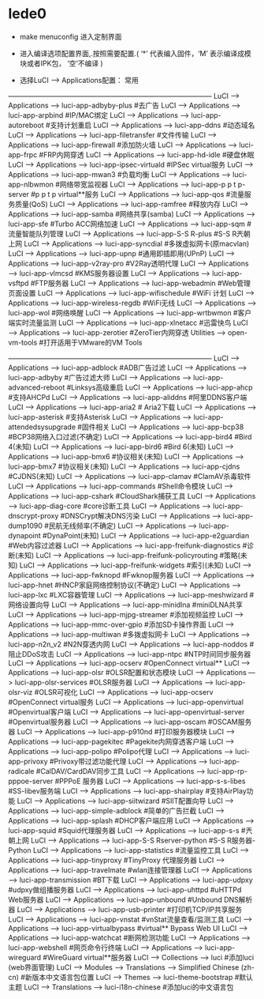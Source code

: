 # lede0


- make menuconfig 进入定制界面
- 进入编译选项配置界面,.按照需要配置.( ‘*’ 代表编入固件，‘M’ 表示编译成模块或者IPK包， ‘空’不编译 )

- 选择LuCI –> Applications配置： 常用

—————————————————————————————–
LuCI —> Applications —> luci-app-adbyby-plus #去广告
LuCI —> Applications —> luci-app-arpbind #IP/MAC绑定
LuCI —> Applications —> luci-app-autoreboot #支持计划重启
LuCI —> Applications —> luci-app-ddns #动态域名
LuCI —> Applications —> luci-app-filetransfer #文件传输
LuCI —> Applications —> luci-app-firewall #添加防火墙
LuCI —> Applications —> luci-app-frpc #FRP内网穿透
LuCI —> Applications —> luci-app-hd-idle #硬盘休眠
LuCI —> Applications —> luci-app-ipsec-virtuald #IPSec virtual服务
LuCI —> Applications —> luci-app-mwan3 #负载均衡
LuCI —> Applications —> luci-app-nlbwmon #网络带宽监视器
LuCI —> Applications —> luci-app-p p t p-server #p p t p virtual**服务
LuCI —> Applications —> luci-app-qos #流量服务质量(QoS)
LuCI —> Applications —> luci-app-ramfree #释放内存
LuCI —> Applications —> luci-app-samba #网络共享(samba)
LuCI —> Applications —> luci-app-sfe #Turbo ACC网络加速
LuCI —> Applications —> luci-app-sqm #流量智能队列管理
LuCI —> Applications —> luci-app-S-S R-plus #S-S R兲朝上网
LuCI —> Applications —> luci-app-syncdial #多拨虚拟网卡(原macvlan)
LuCI —> Applications —> luci-app-upnp #通用即插即用(UPnP)
LuCI —> Applications —> luci-app-v2ray-pro #V2Ray透明代理
LuCI —> Applications —> luci-app-vlmcsd #KMS服务器设置
LuCI —> Applications —> luci-app-vsftpd #FTP服务器
LuCI —> Applications —> luci-app-webadmin #Web管理页面设置
LuCI —> Applications —> luci-app-wifischedule #WiFi 计划
LuCI —> Applications —> luci-app-wireless-regdb #WiFi无线
LuCI —> Applications —> luci-app-wol #网络唤醒
LuCI —> Applications —> luci-app-wrtbwmon #客户端实时流量监测
LuCI —> Applications —> luci-app-xlnetacc #迅雷快鸟
LuCI —> Applications —> luci-app-zerotier #ZeroTier内网穿透
Utilities —> open-vm-tools #打开适用于VMware的VM Tools

—————————————————————————————–
LuCI —> Applications —> luci-app-adblock #ADB广告过滤
LuCI —> Applications —> luci-app-adbyby #广告过滤大师
LuCI —> Applications —> luci-app-advanced-reboot #Linksys高级重启
LuCI —> Applications —> luci-app-ahcp #支持AHCPd
LuCI —> Applications —> luci-app-aliddns #阿里DDNS客户端
LuCI —> Applications —> luci-app-aria2 # Aria2下载
LuCI —> Applications —> luci-app-asterisk #支持Asterisk
LuCI —> Applications —> luci-app-attendedsysupgrade #固件相关
LuCI —> Applications —> luci-app-bcp38 #BCP38网络入口过滤(不确定)
LuCI —> Applications —> luci-app-bird4 #Bird 4(未知)
LuCI —> Applications —> luci-app-bird6 #Bird 6(未知)
LuCI —> Applications —> luci-app-bmx6 #协议相关(未知)
LuCI —> Applications —> luci-app-bmx7 #协议相关(未知)
LuCI —> Applications —> luci-app-cjdns #CJDNS(未知)
LuCI —> Applications —> luci-app-clamav #ClamAV杀毒软件
LuCI —> Applications —> luci-app-commands #Shell命令模块
LuCI —> Applications —> luci-app-cshark #CloudShark捕获工具
LuCI —> Applications —> luci-app-diag-core #core诊断工具
LuCI —> Applications —> luci-app-dnscrypt-proxy #DNSCrypt解决DNS污染
LuCI —> Applications —> luci-app-dump1090 #民航无线频率(不确定)
LuCI —> Applications —> luci-app-dynapoint #DynaPoint(未知)
LuCI —> Applications —> luci-app-e2guardian #Web内容过滤器
LuCI —> Applications —> luci-app-freifunk-diagnostics #诊断(未知)
LuCI —> Applications —> luci-app-freifunk-policyrouting #策略(未知)
LuCI —> Applications —> luci-app-freifunk-widgets #索引(未知)
LuCI —> Applications —> luci-app-fwknopd #Fwknop服务器
LuCI —> Applications —> luci-app-hnet #HNCP家庭网络控制协议(不确定)
LuCI —> Applications —> luci-app-lxc #LXC容器管理
LuCI —> Applications —> luci-app-meshwizard #网络设置向导
LuCI —> Applications —> luci-app-minidlna #miniDLNA共享
LuCI —> Applications —> luci-app-mjpg-streamer #添加视频监控
LuCI —> Applications —> luci-app-mmc-over-gpio #添加SD卡操作界面
LuCI —> Applications —> luci-app-multiwan #多拨虚拟网卡
LuCI —> Applications —> luci-app-n2n_v2 #N2N穿透内网
LuCI —> Applications —> luci-app-noddos #阻止DDoS攻击
LuCI —> Applications —> luci-app-ntpc #NTP时间同步服务器
LuCI —> Applications —> luci-app-ocserv #OpenConnect virtual**
LuCI —> Applications —> luci-app-olsr #OLSR配置和状态模块
LuCI —> Applications —> luci-app-olsr-services #OLSR服务器
LuCI —> Applications —> luci-app-olsr-viz #OLSR可视化
LuCI —> Applications —> luci-app-ocserv #OpenConnect virtual服务
LuCI —> Applications —> luci-app-openvirtual #Openvirtual客户端
LuCI —> Applications —> luci-app-openvirtual-server #Openvirtual服务器
LuCI —> Applications —> luci-app-oscam #OSCAM服务器
LuCI —> Applications —> luci-app-p910nd #打印服务器模块
LuCI —> Applications —> luci-app-pagekitec #Pagekite内网穿透客户端
LuCI —> Applications —> luci-app-polipo #Polipo代理
LuCI —> Applications —> luci-app-privoxy #Privoxy带过滤功能代理
LuCI —> Applications —> luci-app-radicale #CalDAV/CardDAV同步工具
LuCI —> Applications —> luci-app-rp-pppoe-server #PPPoE 服务器
LuCI —> Applications —> luci-app-s-s-libes #SS-libev服务端
LuCI —> Applications —> luci-app-shairplay #支持AirPlay功能
LuCI —> Applications —> luci-app-siitwizard #SIIT配置向导
LuCI —> Applications —> luci-app-simple-adblock #简单的广告拦截
LuCI —> Applications —> luci-app-splash #DHCP客户端应用
LuCI —> Applications —> luci-app-squid #Squid代理服务器
LuCI —> Applications —> luci-app-s-s #兲朝上网
LuCI —> Applications —> luci-app-S-S Rserver-python #S-S R服务器-Python
LuCI —> Applications —> luci-app-statistics #流量监控工具
LuCI —> Applications —> luci-app-tinyproxy #TinyProxy 代理服务器
LuCI —> Applications —> luci-app-travelmate #wlan连接管理器
LuCI —> Applications —> luci-app-transmission #BT下载
LuCI —> Applications —> luci-app-udpxy #udpxy做组播服务器
LuCI —> Applications —> luci-app-uhttpd #uHTTPd Web服务器
LuCI —> Applications —> luci-app-unbound #Unbound DNS解析器
LuCI —> Applications —> luci-app-usb-printer #打印机TCP/IP共享服务
LuCI —> Applications —> luci-app-vnstat #vnStat流量查看/监测工具
LuCI —> Applications —> luci-app-virtualbypass #virtual** Bypass Web UI
LuCI —> Applications —> luci-app-watchcat #断网检测功能
LuCI —> Applications —> luci-app-webshell #网页命令行终端
LuCI —> Applications —> luci-app-wireguard #WireGuard virtual**服务器
LuCI —> Collections —> luci #添加luci (web界面管理)
LuCI —> Modules —> Translations —> Simplified Chinese (zh-cn) #新版本中文语言包位置
LuCI —> Themes —> luci-theme-bootstrap #默认主题
LuCI —> Translations —> luci-i18n-chinese #添加luci的中文语言包